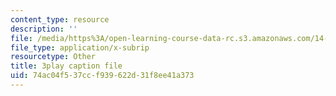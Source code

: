 ```yaml
---
content_type: resource
description: ''
file: /media/https%3A/open-learning-course-data-rc.s3.amazonaws.com/14-01sc-principles-of-microeconomics-fall-2011/74ac04f537ccf939622d31f8ee41a373_ni0aX0tUAd0.srt
file_type: application/x-subrip
resourcetype: Other
title: 3play caption file
uid: 74ac04f5-37cc-f939-622d-31f8ee41a373
---
```

